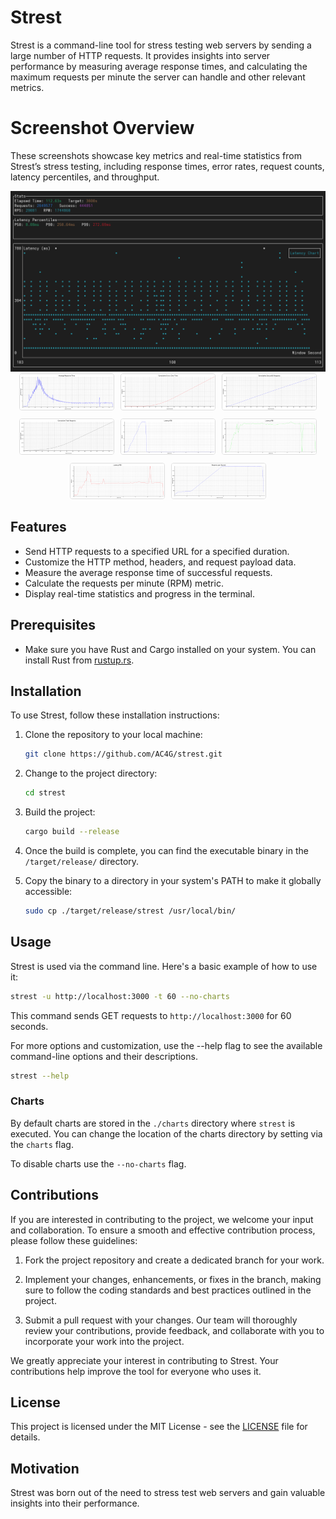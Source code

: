 # Strest

Strest is a command-line tool for stress testing web servers by sending a large number of HTTP requests. It provides insights into server performance by measuring average response times, and calculating the maximum requests per minute the server can handle and other relevant metrics.

# Screenshot Overview  
These screenshots showcase key metrics and real-time statistics from Strest’s stress testing, including response times, error rates, request counts, latency percentiles, and throughput.

<div style="text-align: center;">
  <img src="docs/screenshot.png" alt="CLI Screenshot" width="1000" />
</div>

<div style="display: flex; flex-wrap: wrap; gap: 10px; justify-content: center;">
  <a href="docs/average_response_time.png" target="_blank">
    <img src="docs/average_response_time.png" alt="Average Response Time" width="150" style="border: 1px solid #ddd; border-radius: 4px;" />
  </a>
  <a href="docs/cumulative_error_rate.png" target="_blank">
    <img src="docs/cumulative_error_rate.png" alt="Cumulative Error Rate" width="150" style="border: 1px solid #ddd; border-radius: 4px;" />
  </a>
  <a href="docs/cumulative_successful_requests.png" target="_blank">
    <img src="docs/cumulative_successful_requests.png" alt="Cumulative Successful Requests" width="150" style="border: 1px solid #ddd; border-radius: 4px;" />
  </a>
  <a href="docs/cumulative_total_requests.png" target="_blank">
    <img src="docs/cumulative_total_requests.png" alt="Cumulative Total Requests" width="150" style="border: 1px solid #ddd; border-radius: 4px;" />
  </a>
  <a href="docs/latency_percentiles_P50.png" target="_blank">
    <img src="docs/latency_percentiles_P50.png" alt="Latency Percentiles P50" width="150" style="border: 1px solid #ddd; border-radius: 4px;" />
  </a>
  <a href="docs/latency_percentiles_P90.png" target="_blank">
    <img src="docs/latency_percentiles_P90.png" alt="Latency Percentiles P90" width="150" style="border: 1px solid #ddd; border-radius: 4px;" />
  </a>
  <a href="docs/latency_percentiles_P99.png" target="_blank">
    <img src="docs/latency_percentiles_P99.png" alt="Latency Percentiles P99" width="150" style="border: 1px solid #ddd; border-radius: 4px;" />
  </a>
  <a href="docs/requests_per_second.png" target="_blank">
    <img src="docs/requests_per_second.png" alt="Requests Per Second" width="150" style="border: 1px solid #ddd; border-radius: 4px;" />
  </a>
</div>

## Features

- Send HTTP requests to a specified URL for a specified duration.
- Customize the HTTP method, headers, and request payload data.
- Measure the average response time of successful requests.
- Calculate the requests per minute (RPM) metric.
- Display real-time statistics and progress in the terminal.

## Prerequisites

- Make sure you have Rust and Cargo installed on your system. You can install Rust from [rustup.rs](https://rustup.rs/).

## Installation

To use Strest, follow these installation instructions:

1. Clone the repository to your local machine:

    ```bash
    git clone https://github.com/AC4G/strest.git
    ```

2. Change to the project directory:

    ```bash
    cd strest
    ```

3. Build the project:

    ```bash
    cargo build --release
    ```

4. Once the build is complete, you can find the executable binary in the `/target/release/` directory.

5. Copy the binary to a directory in your system's PATH to make it globally accessible:

    ```bash
    sudo cp ./target/release/strest /usr/local/bin/
    ```

## Usage

Strest is used via the command line. Here's a basic example of how to use it:

```bash
strest -u http://localhost:3000 -t 60 --no-charts
```

This command sends GET requests to `http://localhost:3000` for 60 seconds.

For more options and customization, use the --help flag to see the available command-line options and their descriptions.

```bash
strest --help
```

### Charts

By default charts are stored in the `./charts` directory where `strest` is executed. You can change the location of the charts directory by setting via the `charts` flag.

To disable charts use the `--no-charts` flag.

## Contributions

If you are interested in contributing to the project, we welcome your input and collaboration. To ensure a smooth and effective contribution process, please follow these guidelines:

1. Fork the project repository and create a dedicated branch for your work.

2. Implement your changes, enhancements, or fixes in the branch, making sure to follow the coding standards and best practices outlined in the project.

3. Submit a pull request with your changes. Our team will thoroughly review your contributions, provide feedback, and collaborate with you to incorporate your work into the project.

We greatly appreciate your interest in contributing to Strest. Your contributions help improve the tool for everyone who uses it.

## License

This project is licensed under the MIT License - see the [LICENSE](LICENSE) file for details.

## Motivation 

Strest was born out of the need to stress test web servers and gain valuable insights into their performance.

